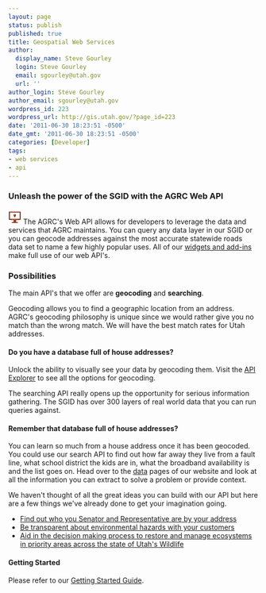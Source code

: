 ```yaml
---
layout: page
status: publish
published: true
title: Geospatial Web Services
author:
  display_name: Steve Gourley
  login: Steve Gourley
  email: sgourley@utah.gov
  url: ''
author_login: Steve Gourley
author_email: sgourley@utah.gov
wordpress_id: 223
wordpress_url: http://gis.utah.gov/?page_id=223
date: '2011-06-30 18:23:51 -0500'
date_gmt: '2011-06-30 18:23:51 -0500'
categories: [Developer]
tags:
- web services
- api
---
```

### Unleash the power of the SGID with the AGRC Web API

![web services](/images/icon_geowebservices.png) The AGRC's Web API allows for developers to leverage the data and services that AGRC maintains. You can query any data layer in our SGID or you can geocode addresses against the most accurate statewide roads data set to name a few highly popular uses. All of our [widgets and add-ins](/developer/widgets) make full use of our web API's.

### Possibilities
The main API's that we offer are **geocoding** and **searching**.

Geocoding allows you to find a geographic location from an address. AGRC's geocoding philosophy is unique since we would rather give you no match than the wrong match. We will have the best match rates for Utah addresses.

#### Do you have a database full of house addresses?
Unlock the ability to visually see your data by geocoding them. Visit the [API Explorer](http://api.mapserv.utah.gov) to see all the options for geocoding.

The searching API really opens up the opportunity for serious information gathering. The SGID has over 300 layers of real world data that you can run queries against.

#### Remember that database full of house addresses?
You can learn so much from a house address once it has been geocoded. You could use our search API to find out how far away they live from a fault line, what school district the kids are in, what the broadband availability is and the list goes on. Head over to the [data](data) pages of our website and look at all the information you can extract to solve a problem or provide context.

We haven't thought of all the great ideas you can build with our API but here are a few things we've already done to get your imagination going.

 - [Find out who you Senator and Representative are by your address](http://le.utah.gov/GIS/findDistrict.jsp)
 - [Be transparent about environmental hazards with your customers](http://enviro.deq.utah.gov/)
 - [Aid in the decision making process to restore and manage ecosystems in priority areas across the state of Utah's Wildlife](http://wri.utah.gov/wri)

#### Getting Started
Please refer to our [Getting Started Guide](https://developer.mapserv.utah.gov/StartupGuide).
